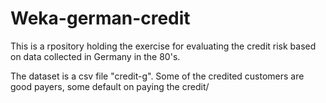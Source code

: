# Weka-german-credit

This is a rpository holding the exercise for evaluating the credit risk based on data collected in Germany in the 80's.

The dataset is a csv file "credit-g". Some of the credited customers are good payers, some default on paying the credit/
